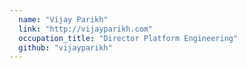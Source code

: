 ```yaml
---
  name: "Vijay Parikh"
  link: "http://vijayparikh.com"
  occupation_title: "Director Platform Engineering"
  github: "vijayparikh"
---
```

